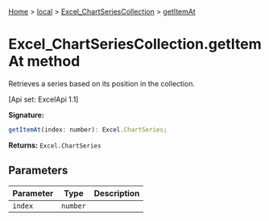[Home](./index) &gt; [local](local.md) &gt; [Excel\_ChartSeriesCollection](local.excel_chartseriescollection.md) &gt; [getItemAt](local.excel_chartseriescollection.getitemat.md)

# Excel\_ChartSeriesCollection.getItemAt method

Retrieves a series based on its position in the collection. 

 \[Api set: ExcelApi 1.1\]

**Signature:**
```javascript
getItemAt(index: number): Excel.ChartSeries;
```
**Returns:** `Excel.ChartSeries`

## Parameters

|  Parameter | Type | Description |
|  --- | --- | --- |
|  `index` | `number` |  |


